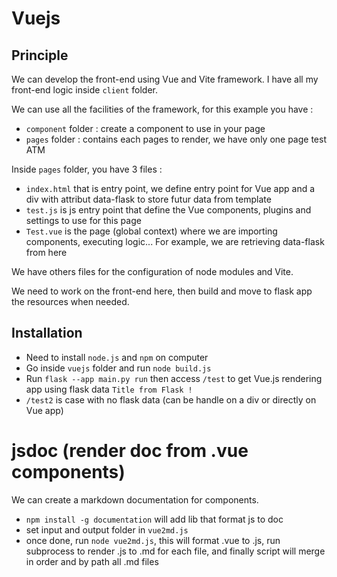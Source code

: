 # Vuejs

## Principle

We can develop the front-end using Vue and Vite framework.
I have all my front-end logic inside `client` folder.

We can use all the facilities of the framework, for this example you have :

- `component` folder : create a component to use in your page
- `pages` folder : contains each pages to render, we have only one page test ATM

Inside `pages` folder, you have 3 files :

- `index.html` that is entry point, we define entry point for Vue app and a div with attribut data-flask to store futur data from template
- `test.js` is js entry point that define the Vue components, plugins and settings to use for this page
- `Test.vue` is the page (global context) where we are importing components, executing logic... For example, we are retrieving data-flask from here

We have others files for the configuration of node modules and Vite.

We need to work on the front-end here, then build and move to flask app the resources when needed.

## Installation

- Need to install `node.js` and `npm` on computer
- Go inside `vuejs` folder and run `node build.js`
- Run `flask --app main.py run` then access `/test` to get Vue.js rendering app using flask data `Title from Flask !`
- `/test2` is case with no flask data (can be handle on a div or directly on Vue app)

# jsdoc (render doc from .vue components)

We can create a markdown documentation for components.

- `npm install -g documentation` will add lib that format js to doc
- set input and output folder in `vue2md.js`
- once done, run `node vue2md.js`, this will format .vue to .js, run subprocess to render .js to .md for each file, and finally script will merge in order and by path all .md files
